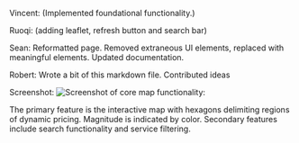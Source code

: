 Vincent: (Implemented foundational functionality.)

Ruoqi: (adding leaflet, refresh button and search bar)

Sean: Reformatted page. Removed extraneous UI elements, replaced with meaningful elements. Updated documentation.

Robert: Wrote a bit of this markdown file. Contributed ideas

Screenshot:
![Screenshot of core map functionality:](http://i.imgur.com/dZsgU8v.png)

The primary feature is the interactive map with hexagons delimiting regions of dynamic pricing. Magnitude is indicated by color.
Secondary features include search functionality and service filtering.

